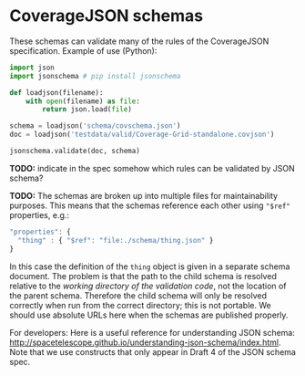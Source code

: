 # CoverageJSON schemas

These schemas can validate many of the rules of the CoverageJSON specification. Example of use (Python):
```py
import json
import jsonschema # pip install jsonschema

def loadjson(filename):
    with open(filename) as file:
        return json.load(file)

schema = loadjson('schema/covschema.json')
doc = loadjson('testdata/valid/Coverage-Grid-standalone.covjson')

jsonschema.validate(doc, schema)
```

**TODO:** indicate in the spec somehow which rules can be validated by JSON schema?

**TODO:** The schemas are broken up into multiple files for maintainability purposes. This means that the schemas reference each other using `"$ref"` properties, e.g.:
```js
"properties": {
  "thing" : { "$ref": "file:./schema/thing.json" }
}
```
In this case the definition of the `thing` object is given in a separate schema document. The problem is that the path to the child schema is resolved relative to the *working directory of the validation code*, not the location of the parent schema. Therefore the child schema will only be resolved correctly when run from the correct directory; this is not portable. We should use absolute URLs here when the schemas are published properly.


For developers: Here is a useful reference for understanding JSON schema: http://spacetelescope.github.io/understanding-json-schema/index.html. Note that we use constructs that only appear in Draft 4 of the JSON schema spec.
